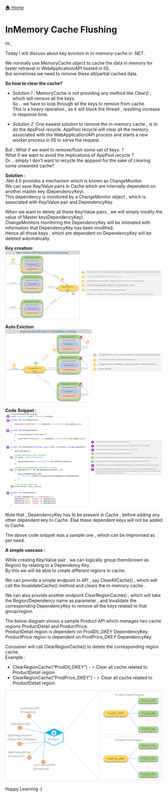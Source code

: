 [:house: Home](https://github.com/debbiswal/Articles)

# InMemory Cache Flushing

Hi ,

Today I will discuss about key eviction in in-memory-cache in .NET .  

We normally use MemoryCache object to cache the data in memory for faster retrieval in WebApplication/API hosted in IIS.  
But sometimes we need to remove these all/partial cached data.  

**So how to clear the cache?**  
* *Solution 1* : MemoryCache is not providing any method like Clear() , which will remove all the keys.   
So .. we have to loop through all the keys to remove from cache.  
This is a heavy operation , as it will block the thread , resulting increase in response time.  

* *Solution 2* :One easiest solution to remove the in-memory cache , is to do the AppPool recycle.
AppPool recycle will clear all the memory associated with the WebApplication/API process and starts a new worker process in IIS to serve the request.

But :
What if we want to remove/flush some set of keys. ?  
What if we want to avoid the implications of AppPool recycle ?  
Or .. simply I don’t want to recycle the apppool for the sake of clearing some unwanted cache?  

**Solution :**  
.Net 4.0 provides a mechanism which is known as ChangeMonitor.  
We can save Key/Value pairs in Cache which are internally dependent on another master key (DependencyKey).  
This dependency is monitored by a ChangeMonitor object , which is associated with Key/Value pair and DependencyKey.  

When we want to delete all these Key/Value pairs , we will simply modify the value of Master key(DependencyKey).  
ChangeMonitors monitoring the DependencyKey will be intimated with information that DependencyKey has been modified.  
Hence all those keys , which are dependent on DependencyKey will be deleted automatically.  


**Key creation:**  
![Key Creating](images/inmemory_cache_flushing-1.png)  

**Auto Eviction**  
![Key Creating](images/inmemory_cache_flushing-2.png)  

**Code Snippet :**  
![Key Creating](images/inmemory_cache_flushing-3.png)  

Note that , DependencyKey has to be present in Cache , before adding any other dependent key to Cache. Else these dependent keys will not be added to Cache.

The above code snippet was a sample one , which can be improvised as per need.

**A simple usecase :**  

While creating Key/Value pair , we can logically group them(known as Region) by relating to a Dependency Key.  
By this we will be able to create different regions in cache.  

We can provide a simple endpoint in API , say ClearAllCache() , which will call the InvalidateCache() method and clears the in-memory cache .  

We can also provide another endpoint ClearRegionCache() , which will take the Region/Dependency name as parameter , and Invalidate the corresponding DependencyKey to remove all the keys related to that group/region.  

The below diagram shows a sample Product API which manages two cache regions ProductDetail and ProductPrice.  
ProductDetail region is dependent on ProdDtl_DKEY DependencyKey.  
ProductPrice region is dependent on ProdPrice_DKEY DependencyKey.  

Consumer will call ClearRegionCache() to delete the corresponding region cache.  
Example :  
* ClearRegionCache(“ProdDtl_DKEY”) - > Clear all cache related to ProductDetail region
* ClearRegionCache(“ProdPrice_DKEY”) - > Clear all cache related to ProductDetail region

![Key Creating](images/inmemory_cache_flushing-4.png) 

Happy Learning :)
